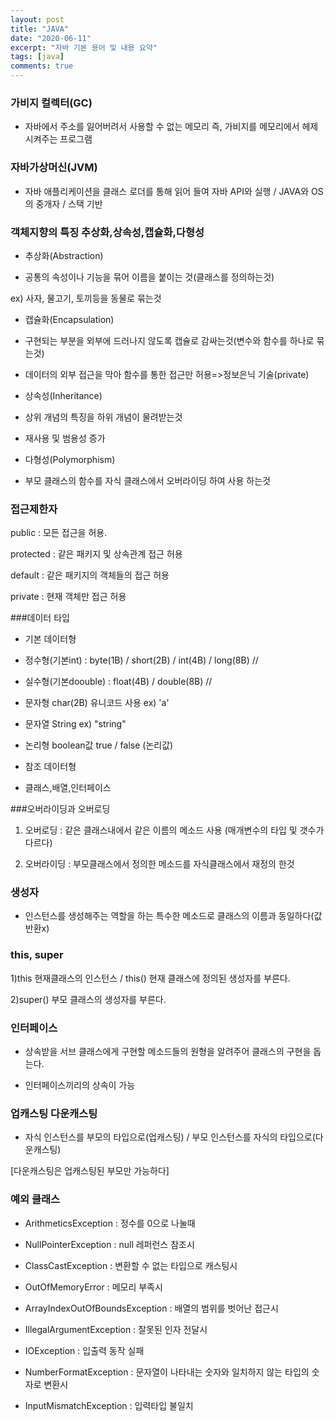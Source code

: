 ```yaml
---
layout: post
title: "JAVA"
date: "2020-06-11"
excerpt: "자바 기본 용어 및 내용 요약"
tags: [java]
comments: true
---
```



### 가비지 컬렉터(GC)

* 자바에서 주소를 잃어버려서 사용할 수 없는 메모리 즉, 가비지를 메모리에서 헤제시켜주는 프로그램

### 자바가상머신(JVM)

* 자바 애플리케이션을 클래스 로더를 통해 읽어 들여 자바 API와 실행 / JAVA와 OS의 중개자 / 스택 기반

 

### 객체지향의 특징 추상화,상속성,캡슐화,다형성

* 추상화(Abstraction)

 - 공통의 속성이나 기능을 묶어 이름을 붙이는 것(클래스를 정의하는것)

 ex) 사자, 물고기, 토끼등을 동물로 묶는것

* 캡슐화(Encapsulation)

 - 구현되는 부분을 외부에 드러나지 않도록 캡슐로 감싸는것(변수와 함수를 하나로 묶는것)

 - 데이터의 외부 접근을 막아 함수를 통한 접근만 허용=>정보은닉 기술(private)

 * 상속성(Inheritance)

 - 상위 개념의 특징을 하위 개념이 물려받는것

 - 재사용 및 범용성 증가

 * 다형성(Polymorphism)

 - 부모 클래스의 함수를 자식 클래스에서 오버라이딩 하여 사용 하는것

 

### 접근제한자

public : 모든 접근을 허용.

protected : 같은 패키지 및 상속관계 접근 허용

default : 같은 패키지의 객체들의 접근 허용

private : 현재 객체만 접근 허용

 

###데이터 타입

* 기본 데이터형

 - 정수형(기본int) : byte(1B) / short(2B) / int(4B) / long(8B) // 

 - 실수형(기본doouble) : float(4B) / double(8B) //

 - 문자형 char(2B) 유니코드 사용 ex) 'a'

 - 문자열 String ex) "string"

 - 논리형 boolean값 true / false (논리값)

* 참조 데이터형

 - 클래스,배열,인터페이스

 

###오버라이딩과 오버로딩

1) 오버로딩 : 같은 클래스내에서 같은 이름의 메소드 사용 (매개변수의 타입 및 갯수가 다르다)

2) 오버라이딩 : 부모클래스에서 정의한 메소드를 자식클래스에서 재정의 한것

 

### 생성자

- 인스턴스를 생성해주는 역할을 하는 특수한 메소드로 클래스의 이름과 동일하다(값 반환x)

 

### this, super

1)this 현재클래스의 인스턴스 / this() 현재 클래스에 정의된 생성자를 부른다.

2)super() 부모 클래스의 생성자를 부른다.

 

### 인터페이스

- 상속받을 서브 클래스에게 구현할 메소드들의 원형을 알려주어 클래스의 구현을 돕는다.

- 인터페이스끼리의 상속이 가능

 

### 업캐스팅 다운캐스팅

- 자식 인스턴스를 부모의 타입으로(업캐스팅) / 부모 인스턴스를 자식의 타입으로(다운캐스팅)

[다운캐스팅은 업캐스팅된 부모만 가능하다]

 

### 예외 클래스

* ArithmeticsException : 정수를 0으로 나눌때

* NullPointerException : null 레퍼런스 참조시

* ClassCastException : 변환할 수 없는 타입으로 캐스팅시

* OutOfMemoryError : 메모리 부족시

* ArrayIndexOutOfBoundsException : 배열의 범위를 벗어난 접근시

* IllegalArgumentException : 잘못된 인자 전달시 

* IOException : 입출력 동작 실패

* NumberFormatException : 문자열이 나타내는 숫자와 일치하지 않는 타입의 숫자로 변환시

* InputMismatchException : 입력타입 불일치

